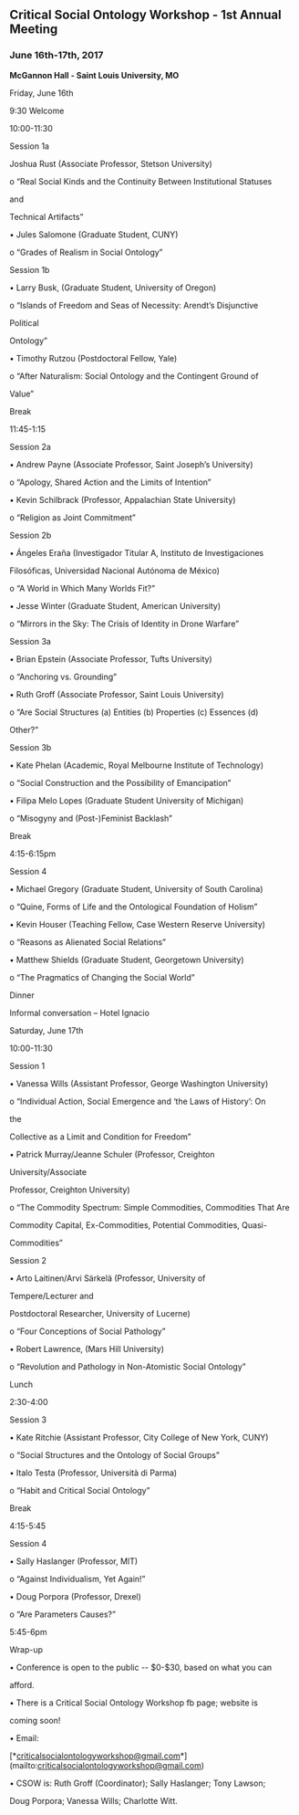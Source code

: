 ## Critical Social Ontology Workshop - 1st Annual Meeting

### June 16th-17th, 2017

**McGannon Hall - Saint Louis University, MO**



 Friday, June 16th



 9:30 Welcome



 10:00-11:30



 Session 1a

 Joshua Rust \(Associate Professor, Stetson University\)



 o “Real Social Kinds and the Continuity Between Institutional Statuses

 and



 Technical Artifacts”



 • Jules Salomone \(Graduate Student, CUNY\)



 o “Grades of Realism in Social Ontology”



 Session 1b



 • Larry Busk, \(Graduate Student, University of Oregon\)



 o “Islands of Freedom and Seas of Necessity: Arendt’s Disjunctive

 Political



 Ontology”



 • Timothy Rutzou \(Postdoctoral Fellow, Yale\)



 o “After Naturalism: Social Ontology and the Contingent Ground of

 Value”



 Break



 11:45-1:15



 Session 2a



 • Andrew Payne \(Associate Professor, Saint Joseph’s University\)



 o “Apology, Shared Action and the Limits of Intention”



 • Kevin Schilbrack \(Professor, Appalachian State University\)



 o “Religion as Joint Commitment”



 Session 2b



 • Ángeles Eraña \(Investigador Titular A, Instituto de Investigaciones

 Filosóficas, Universidad Nacional Autónoma de México\)



 o “A World in Which Many Worlds Fit?”



 • Jesse Winter \(Graduate Student, American University\)



 o “Mirrors in the Sky: The Crisis of Identity in Drone Warfare”



 Session 3a



 • Brian Epstein \(Associate Professor, Tufts University\)



 o “Anchoring vs. Grounding”



 • Ruth Groff \(Associate Professor, Saint Louis University\)



 o “Are Social Structures \(a\) Entities \(b\) Properties \(c\) Essences \(d\)

 Other?”



 Session 3b



 • Kate Phelan \(Academic, Royal Melbourne Institute of Technology\)



 o “Social Construction and the Possibility of Emancipation”



 • Filipa Melo Lopes \(Graduate Student University of Michigan\)



 o “Misogyny and \(Post-\)Feminist Backlash”



 Break



 4:15-6:15pm



 Session 4



 • Michael Gregory \(Graduate Student, University of South Carolina\)



 o “Quine, Forms of Life and the Ontological Foundation of Holism”



 • Kevin Houser \(Teaching Fellow, Case Western Reserve University\)



 o “Reasons as Alienated Social Relations”



 • Matthew Shields \(Graduate Student, Georgetown University\)



 o “The Pragmatics of Changing the Social World”



 Dinner



 Informal conversation – Hotel Ignacio



 Saturday, June 17th



 10:00-11:30



 Session 1



 • Vanessa Wills \(Assistant Professor, George Washington University\)



 o “Individual Action, Social Emergence and ‘the Laws of History’: On

 the



 Collective as a Limit and Condition for Freedom”



 • Patrick Murray/Jeanne Schuler \(Professor, Creighton

 University/Associate



 Professor, Creighton University\)



 o “The Commodity Spectrum: Simple Commodities, Commodities That Are

 Commodity Capital, Ex-Commodities, Potential Commodities, Quasi-

 Commodities”



 Session 2



 • Arto Laitinen/Arvi Särkelä \(Professor, University of

 Tempere/Lecturer and



 Postdoctoral Researcher, University of Lucerne\)



 o “Four Conceptions of Social Pathology”



 • Robert Lawrence, \(Mars Hill University\)



 o “Revolution and Pathology in Non-Atomistic Social Ontology”



 Lunch



 2:30-4:00



 Session 3



 • Kate Ritchie \(Assistant Professor, City College of New York, CUNY\)



 o “Social Structures and the Ontology of Social Groups”



 • Italo Testa \(Professor, Università di Parma\)



 o “Habit and Critical Social Ontology”



 Break



 4:15-5:45



 Session 4



 • Sally Haslanger \(Professor, MIT\)



 o “Against Individualism, Yet Again!”



 • Doug Porpora \(Professor, Drexel\)



 o “Are Parameters Causes?”



 5:45-6pm



 Wrap-up



 • Conference is open to the public -- \$0-\$30, based on what you can

 afford.



 • There is a Critical Social Ontology Workshop fb page; website is

 coming soon!



 • Email:

 \[\*criticalsocialontologyworkshop@gmail.com\*\]\(mailto:criticalsocialontologyworkshop@gmail.com\)



 • CSOW is: Ruth Groff \(Coordinator\); Sally Haslanger; Tony Lawson;

 Doug Porpora; Vanessa Wills; Charlotte Witt.



